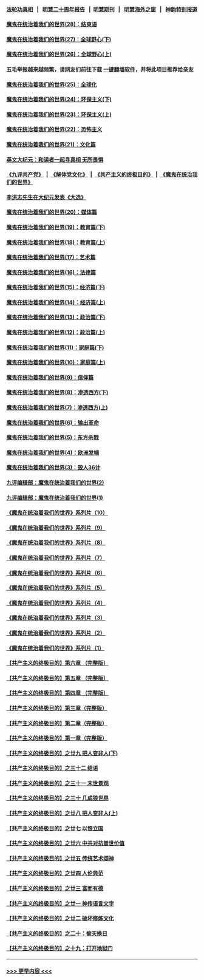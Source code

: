 #### [法轮功真相](https://github.com/gfw-breaker/truth/blob/master/README.md?t=0) &nbsp;&nbsp;|&nbsp;&nbsp; [明慧二十周年报告](https://github.com/gfw-breaker/mh-reports/blob/master/README.md?t=0) &nbsp;&nbsp;|&nbsp;&nbsp;[明慧期刊](https://github.com/gfw-breaker/mh-qikan) &nbsp;&nbsp;|&nbsp;&nbsp; [明慧海外之窗](https://github.com/gfw-breaker/mh-news/blob/master/README.md?t=0) &nbsp;&nbsp;|&nbsp;&nbsp; [神韵特别报道](https://github.com/gfw-breaker/mh-news/blob/master/shenyun.md?t=0)
#### [魔鬼在统治着我们的世界(28)：结束语](../pages/nsc422/n10936246.md?t=07202001) 
#### [魔鬼在统治着我们的世界(27)：全球野心(下)](../pages/nsc422/n10928319.md?t=07202001) 
#### [魔鬼在统治着我们的世界(26)：全球野心(上)](../pages/nsc422/n10900318.md?t=07202001) 
#### 五毛举报越来越频繁，请网友们前往下载 [一键翻墙软件](https://github.com/gfw-breaker/ssr-accounts)，并将此项目推荐给亲友
#### [魔鬼在统治着我们的世界(25)：全球化](../pages/nsc422/n10788205.md?t=07202001) 
#### [魔鬼在统治着我们的世界(24)：环保主义(下)](../pages/nsc422/n10695307.md?t=07202001) 
#### [魔鬼在统治着我们的世界(23)：环保主义(上)](../pages/nsc422/n10688613.md?t=07202001) 
#### [魔鬼在统治着我们的世界(22)：恐怖主义](../pages/nsc422/n10614727.md?t=07202001) 
#### [魔鬼在统治着我们的世界(21)：文化篇](../pages/nsc422/n10597706.md?t=07202001) 
#### [英文大纪元：和读者一起寻真相 无所畏惧](../pages/nsc422/n12542027.md?t=07202001) 
#### [《九评共产党》](https://github.com/begood0513/9ping.md/blob/master/README.md) &nbsp;|&nbsp; [《解体党文化》](../../../../jtdwh.md/blob/master/README.md)  &nbsp;|&nbsp; [《共产主义的终极目的》](../../../../gczydzjmd.md/blob/master/README.md) &nbsp;|&nbsp; [《魔鬼在统治我们的世界》](../../../../mgztzwmdsj.md/blob/master/README.md) 
#### [李洪志先生在大纪元发表《大选》](../pages/nsc422/n12534746.md?t=07202001) 
#### [魔鬼在统治着我们的世界(20)：媒体篇](../pages/nsc422/n10586579.md?t=07202001) 
#### [魔鬼在统治着我们的世界(19)：教育篇(下)](../pages/nsc422/n10564808.md?t=07202001) 
#### [魔鬼在统治着我们的世界(18)：教育篇(上)](../pages/nsc422/n10526970.md?t=07202001) 
#### [魔鬼在统治着我们的世界(17)：艺术篇](../pages/nsc422/n10499093.md?t=07202001) 
#### [魔鬼在统治着我们的世界(16)：法律篇](../pages/nsc422/n10485969.md?t=07202001) 
#### [魔鬼在统治着我们的世界(15)：经济篇(下)](../pages/nsc422/n10469975.md?t=07202001) 
#### [魔鬼在统治着我们的世界(14)：经济篇(上)](../pages/nsc422/n10457370.md?t=07202001) 
#### [魔鬼在统治着我们的世界(13)：政治篇(下)](../pages/nsc422/n10448270.md?t=07202001) 
#### [魔鬼在统治着我们的世界(12)：政治篇(上)](../pages/nsc422/n10444576.md?t=07202001) 
#### [魔鬼在统治着我们的世界(11)：家庭篇(下)](../pages/nsc422/n10440961.md?t=07202001) 
#### [魔鬼在统治着我们的世界(10)：家庭篇(上)](../pages/nsc422/n10435448.md?t=07202001) 
#### [魔鬼在统治着我们的世界(9)：信仰篇](../pages/nsc422/n10432159.md?t=07202001) 
#### [魔鬼在统治着我们的世界(8)：渗透西方(下)](../pages/nsc422/n10429603.md?t=07202001) 
#### [魔鬼在统治着我们的世界(7)：渗透西方(上)](../pages/nsc422/n10426013.md?t=07202001) 
#### [魔鬼在统治着我们的世界(6)：输出革命](../pages/nsc422/n10421536.md?t=07202001) 
#### [魔鬼在统治着我们的世界(5)：东方杀戮](../pages/nsc422/n10417707.md?t=07202001) 
#### [魔鬼在统治着我们的世界(4)：欧洲发端](../pages/nsc422/n10414890.md?t=07202001) 
#### [魔鬼在统治着我们的世界(3)：毁人36计](../pages/nsc422/n10411583.md?t=07202001) 
#### [九评编辑部：魔鬼在统治着我们的世界(2)](../pages/nsc422/n10410036.md?t=07202001) 
#### [九评编辑部：魔鬼在统治着我们的世界(1)](../pages/nsc422/n10406825.md?t=07202001) 
#### [《魔鬼在统治着我们的世界》系列片（10）](../pages/nsc422/n12292670.md?t=07202001) 
#### [《魔鬼在统治着我们的世界》系列片（9）](../pages/nsc422/n12290859.md?t=07202001) 
#### [《魔鬼在统治着我们的世界》系列片（8）](../pages/nsc422/n12287445.md?t=07202001) 
#### [《魔鬼在统治着我们的世界》系列片（7）](../pages/nsc422/n12283425.md?t=07202001) 
#### [《魔鬼在统治着我们的世界》系列片（6）](../pages/nsc422/n12282314.md?t=07202001) 
#### [《魔鬼在统治着我们的世界》系列片（5）](../pages/nsc422/n12281419.md?t=07202001) 
#### [《魔鬼在统治着我们的世界》系列片（4）](../pages/nsc422/n12274024.md?t=07202001) 
#### [《魔鬼在统治着我们的世界》系列片（3）](../pages/nsc422/n12271322.md?t=07202001) 
#### [《魔鬼在统治着我们的世界》系列片（2）](../pages/nsc422/n12269049.md?t=07202001) 
#### [《魔鬼在统治着我们的世界》系列片（1）](../pages/nsc422/n12267575.md?t=07202001) 
#### [【共产主义的终极目的】第六章 （完整版）](../pages/nsc422/n11428913.md?t=07202001) 
#### [【共产主义的终极目的】第五章 （完整版）](../pages/nsc422/n11428912.md?t=07202001) 
#### [【共产主义的终极目的】第四章 （完整版）](../pages/nsc422/n11428907.md?t=07202001) 
#### [【共产主义的终极目的】第三章（完整版）](../pages/nsc422/n11428848.md?t=07202001) 
#### [【共产主义的终极目的】第二章（完整版）](../pages/nsc422/n11428831.md?t=07202001) 
#### [【共产主义的终极目的】第一章（完整版）](../pages/nsc422/n11417651.md?t=07202001) 
#### [【共产主义的终极目的】之廿九 把人变非人(下)](../pages/nsc422/n11344140.md?t=07202001) 
#### [【共产主义的终极目的】之三十二 结语](../pages/nsc422/n11360535.md?t=07202001) 
#### [【共产主义的终极目的】之三十一 末世景观](../pages/nsc422/n11351129.md?t=07202001) 
#### [【共产主义的终极目的】之三十 几成狼世界](../pages/nsc422/n11348280.md?t=07202001) 
#### [【共产主义的终极目的】之廿八 把人变非人(上)](../pages/nsc422/n11340492.md?t=07202001) 
#### [【共产主义的终极目的】之廿七 以恨立国](../pages/nsc422/n11336944.md?t=07202001) 
#### [【共产主义的终极目的】之廿六 中共对抗普世价值](../pages/nsc422/n11324785.md?t=07202001) 
#### [【共产主义的终极目的】之廿五 传统艺术颂神](../pages/nsc422/n11296396.md?t=07202001) 
#### [【共产主义的终极目的】之廿四 人伦典范](../pages/nsc422/n11296397.md?t=07202001) 
#### [【共产主义的终极目的】之廿三 富而有德](../pages/nsc422/n11283598.md?t=07202001) 
#### [【共产主义的终极目的】之廿一 神传语言文字](../pages/nsc422/n11263265.md?t=07202001) 
#### [【共产主义的终极目的】之廿二 破坏修炼文化](../pages/nsc422/n11245728.md?t=07202001) 
#### [【共产主义的终极目的】之二十：偷天换日](../pages/nsc422/n11238846.md?t=07202001) 
#### [【共产主义的终极目的】之十九：打开地狱门](../pages/nsc422/n11206376.md?t=07202001) 

----
#### [ >>> 更早内容 <<< ](../indexes/nsc422-earlier.md)
